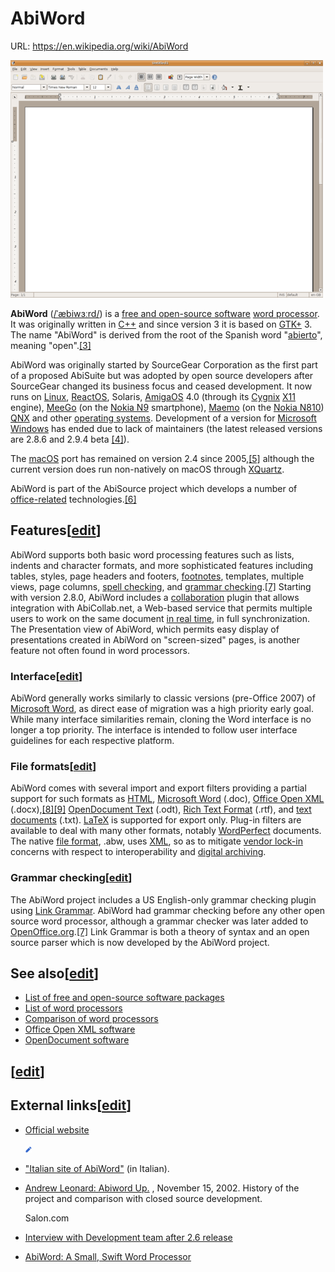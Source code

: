 # AbiWord

URL: https://en.wikipedia.org/wiki/AbiWord

![500px-Abiword_2.4.png](AbiWord%20091a08ce1c2443ce8d549da7f57261af/500px-Abiword_2.4.png)

**AbiWord** ([/ˈæbiwɜːrd/](https://en.wikipedia.org/wiki/Help:IPA/English)) is a [free and open-source software](https://en.wikipedia.org/wiki/Free_and_open-source_software) [word processor](https://en.wikipedia.org/wiki/Word_processor). It was originally written in [C++](https://en.wikipedia.org/wiki/C%2B%2B) and since version 3 it is based on [GTK+](https://en.wikipedia.org/wiki/GTK%2B) 3. The name "AbiWord" is derived from the root of the Spanish word "[abierto](https://en.wiktionary.org/wiki/en:abierto#Spanish)", meaning "open".[[3]](https://en.wikipedia.org/wiki/AbiWord)

AbiWord was originally started by SourceGear Corporation as the first part of a proposed AbiSuite but was adopted by open source developers after SourceGear changed its business focus and ceased development. It now runs on [Linux](https://en.wikipedia.org/wiki/Linux), [ReactOS](https://en.wikipedia.org/wiki/ReactOS), Solaris, [AmigaOS](https://en.wikipedia.org/wiki/AmigaOS) 4.0 (through its [Cygnix](https://en.wikipedia.org/wiki/Cygnix) [X11](https://en.wikipedia.org/wiki/X_Window_System) engine), [MeeGo](https://en.wikipedia.org/wiki/MeeGo) (on the [Nokia N9](https://en.wikipedia.org/wiki/Nokia_N9) smartphone), [Maemo](https://en.wikipedia.org/wiki/Maemo) (on the [Nokia N810](https://en.wikipedia.org/wiki/Nokia_N810)) [QNX](https://en.wikipedia.org/wiki/QNX) and other [operating systems](https://en.wikipedia.org/wiki/Operating_system). Development of a version for [Microsoft Windows](https://en.wikipedia.org/wiki/Microsoft_Windows) has ended due to lack of maintainers (the latest released versions are 2.8.6 and 2.9.4 beta [[4]](https://en.wikipedia.org/wiki/AbiWord)).

The [macOS](https://en.wikipedia.org/wiki/MacOS) port has remained on version 2.4 since 2005,[[5]](https://en.wikipedia.org/wiki/AbiWord) although the current version does run non-natively on macOS through [XQuartz](https://en.wikipedia.org/wiki/XQuartz).

AbiWord is part of the AbiSource project which develops a number of [office-related](https://en.wikipedia.org/wiki/Office_suite) technologies.[[6]](https://en.wikipedia.org/wiki/AbiWord)

## Features[[edit](https://en.wikipedia.org/w/index.php?title=AbiWord&action=edit&section=1)]

AbiWord supports both basic word processing features such as lists, indents and character formats, and more sophisticated features including tables, styles, page headers and footers, [footnotes](https://en.wikipedia.org/wiki/Note_(typography)), templates, multiple views, page columns, [spell checking](https://en.wikipedia.org/wiki/Spell_checker), and [grammar checking](https://en.wikipedia.org/wiki/Grammar_checker).[[7]](https://en.wikipedia.org/wiki/AbiWord) Starting with version 2.8.0, AbiWord includes a [collaboration](https://en.wikipedia.org/wiki/Collaborative_software) plugin that allows integration with AbiCollab.net, a Web-based service that permits multiple users to work on the same document [in real time](https://en.wikipedia.org/wiki/Collaborative_real-time_editor), in full synchronization. The Presentation view of AbiWord, which permits easy display of presentations created in AbiWord on "screen-sized" pages, is another feature not often found in word processors.

### Interface[[edit](https://en.wikipedia.org/w/index.php?title=AbiWord&action=edit&section=2)]

AbiWord generally works similarly to classic versions (pre-Office 2007) of [Microsoft Word](https://en.wikipedia.org/wiki/Microsoft_Word), as direct ease of migration was a high priority early goal. While many interface similarities remain, cloning the Word interface is no longer a top priority. The interface is intended to follow user interface guidelines for each respective platform.

### File formats[[edit](https://en.wikipedia.org/w/index.php?title=AbiWord&action=edit&section=3)]

AbiWord comes with several import and export filters providing a partial support for such formats as [HTML](https://en.wikipedia.org/wiki/HTML), [Microsoft Word](https://en.wikipedia.org/wiki/Microsoft_Word) (.doc), [Office Open XML](https://en.wikipedia.org/wiki/Office_Open_XML) (.docx),[[8][9]](https://en.wikipedia.org/wiki/AbiWord) [OpenDocument Text](https://en.wikipedia.org/wiki/OpenDocument) (.odt), [Rich Text Format](https://en.wikipedia.org/wiki/Rich_Text_Format) (.rtf), and [text documents](https://en.wikipedia.org/wiki/Plain_text) (.txt). [LaTeX](https://en.wikipedia.org/wiki/LaTeX) is supported for export only. Plug-in filters are available to deal with many other formats, notably [WordPerfect](https://en.wikipedia.org/wiki/WordPerfect) documents. The native [file format](https://en.wikipedia.org/wiki/File_format), .abw, uses [XML](https://en.wikipedia.org/wiki/XML), so as to mitigate [vendor lock-in](https://en.wikipedia.org/wiki/Vendor_lock-in) concerns with respect to interoperability and [digital archiving](https://en.wikipedia.org/wiki/Digital_archiving).

### Grammar checking[[edit](https://en.wikipedia.org/w/index.php?title=AbiWord&action=edit&section=4)]

The AbiWord project includes a US English-only grammar checking plugin using [Link Grammar](https://en.wikipedia.org/wiki/Link_Grammar). AbiWord had grammar checking before any other open source word processor, although a grammar checker was later added to [OpenOffice.org](https://en.wikipedia.org/wiki/OpenOffice.org).[[7]](https://en.wikipedia.org/wiki/AbiWord) Link Grammar is both a theory of syntax and an open source parser which is now developed by the AbiWord project.

## See also[[edit](https://en.wikipedia.org/w/index.php?title=AbiWord&action=edit&section=5)]

- [List of free and open-source software packages](https://en.wikipedia.org/wiki/List_of_free_and_open-source_software_packages)
- [List of word processors](https://en.wikipedia.org/wiki/List_of_word_processors)
- [Comparison of word processors](https://en.wikipedia.org/wiki/Comparison_of_word_processors)
- [Office Open XML software](https://en.wikipedia.org/wiki/Office_Open_XML_software)
- [OpenDocument software](https://en.wikipedia.org/wiki/OpenDocument_software)

## [[edit](https://en.wikipedia.org/w/index.php?title=AbiWord&action=edit&section=6)]

## External links[[edit](https://en.wikipedia.org/w/index.php?title=AbiWord&action=edit&section=7)]

- [Official website](https://www.abisource.com/)
    
    ![AbiWord%20091a08ce1c2443ce8d549da7f57261af/10px-OOjs_UI_icon_edit-ltr-progressive.svg.png](AbiWord%20091a08ce1c2443ce8d549da7f57261af/10px-OOjs_UI_icon_edit-ltr-progressive.svg.png)
    
- ["Italian site of AbiWord"](http://abiworditalia.altervista.org/) (in Italian).
- [Andrew Leonard: Abiword Up.](https://web.archive.org/web/20021116132342/http://www.salon.com/tech/col/leon/2002/11/15/abiword/index.html) , November 15, 2002. History of the project and comparison with closed source development.
    
    Salon.com
    
- [Interview with Development team after 2.6 release](https://web.archive.org/web/20080517004142/http://www.redhatmagazine.com/2008/05/08/abiword-team-interview)
- [AbiWord: A Small, Swift Word Processor](http://www.informationweek.com/news/software/enterpriseapps/showArticle.jhtml;jsessionid=J3HRLJX35B4J0QSNDLPSKHSCJUNN2JVN?articleID=212201932&pgno=5&queryText=&isPrev=)